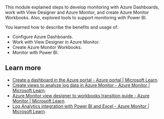 This module explained steps to develop monitoring with Azure Dashboards, work with View Designer and Azure Monitor, and create Azure Monitor Workbooks. Also, explored tools to support monitoring with Power BI.

You learned how to describe the benefits and usage of:

 -  Configure Azure Dashboards.
 -  Work with View Designer in Azure Monitor.
 -  Create Azure Monitor Workbooks.
 -  Monitor with Power BI.

## Learn more

 -  [Create a dashboard in the Azure portal - Azure portal \| Microsoft Learn](/azure/azure-portal/azure-portal-dashboards).
 -  [Create views to analyze log data in Azure Monitor - Azure Monitor \| Microsoft Learn](/azure/azure-monitor/visualize/view-designer).
 -  [Azure Monitor view designer to workbooks transition guide - Azure Monitor \| Microsoft Learn](/azure/azure-monitor/visualize/view-designer-conversion-overview).<br>
 -  [Log Analytics integration with Power BI and Excel - Azure Monitor \| Microsoft Learn](/azure/azure-monitor/logs/log-powerbi).

